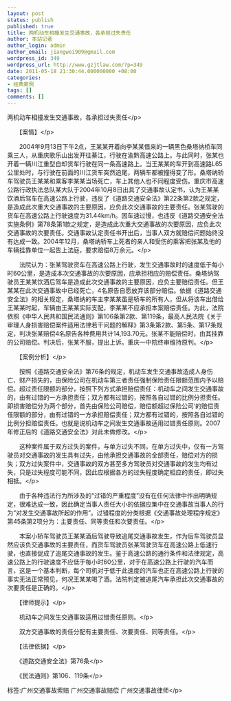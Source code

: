 ```yaml
---
layout: post
status: publish
published: true
title: 两机动车相撞发生交通事故，各承担过失责任
author: 本站记者
author_login: admin
author_email: jiangwei909@gmail.com
wordpress_id: 349
wordpress_url: http://www.gzjtlaw.com/?p=349
date: 2011-05-18 21:30:44.000000000 +08:00
categories:
- 经典案例
tags: []
comments: []
---
```

<p>两机动车相撞发生交通事故，各承担过失责任<&#47;p><p>　　【案情】<&#47;p><p>　　2004年9月13日下午2点，王某某开着向李某某借来的一辆黑色桑塔纳桥车同乘三人，从重庆歌乐山出发开往綦江，行驶在渝黔高速公路上。与此同时，张某也开着一辆川江重型自却货车行驶在同一条高速路上。当王某某的车开到高速路L65公里处时，与行驶在前面的川江货车突然追尾，两辆车都被撞得变了形。桑塔纳轿车驾驶员王某某和乘客李某某当场死亡，车上其他人也不同程度受伤。重庆市高速公路行政执法总队某大队于2004年10月8日出具了交通事故认定书，认为王某某饮酒后驾车在高速公路上行驶，违反了《道路交通安全法》第22条第2款之规定，是造成此次重大交通事故的主要原因，应负此次交通事故的主要责任。张某驾驶的货车在高速公路上行驶速度为31.44km&#47;h。因车速过慢，也违反《道路交通安全法实施条例》第78条第1款之规定，是造成此次重大交通事故的次要原因，应负此次交通事故的次要责任。交通事故认定责任书开出后，当事人双方就赔偿问题始终没有达成一致。2004年12月，桑塔纳轿车上死者的亲人和受伤的乘客把张某及他的车辆挂靠单位一起告上法庭，要求赔偿8万余元。<&#47;p><p>　　法院认为：张某驾驶货车在高速公路上行驶，发生交通事故时的速度低于每小时60公里，是造成本次交通事故的次要原因，应承担相应的赔偿责任。桑塔纳驾驶员王某某饮酒后驾车是造成此次交通事故的主要原因，应负主要赔偿责任。但王某某在此次交通事故中已经死亡，4名原告自愿放弃该部分赔偿。依据《道路交通安全法》的相关规定，桑塔纳的车主李某某虽是轿车的所有人，但从将该车出借给王某某时起，车辆由王某某实际支配，李某某不应承担本案赔偿责任。为此，法院依照《中华人民共和国民法通则》第106条第2款、第119条，最高人民法院《关于审理人身损害赔偿案件适用法律若干问题的解释》第3条第2款、第5条、第17条规定，判决张某赔偿4名原告各种费用共计14,193.70元。张某不能赔偿时，由其挂靠的公司赔偿。判决后，张某不服，提出上诉。重庆一中院终审维持原判。<&#47;p><p>　　【案例分析】<&#47;p><p>　　按照《道路交通安全法》第76条的规定，机动车发生交通事故造成人身伤亡、财产损失的，由保险公司在机动车第三者责任强制保险责任限额范围内予以赔偿。超过责任限额的部分，按照下列方式承担赔偿责任：机动车之间发生交通事故的，由有过错的一方承担责任；双方都有过错的，按照各自过错的比例分担责任。即损害赔偿分为两个部分，首先由保险公司赔偿，赔偿额超过保险公司&lsquo;的赔偿责任限额的部分，由有过错的一方承担赔偿责任；双方都有过错的，按照各自过错的比例分担赔偿责任。也就是说机动车之间发生交通事故适用过错责任原则。2007年修正后的《道路交通安全法》对此未做修改。<&#47;p><p>　　这种案件属于双方过失的案件，与单方过失不同，在单方过失中，仅有一方驾驶员对交通事故的发生具有过失，由他承担交通事故的全部责任，赔偿对方的损失；双方过失案件中，交通事故的双方甚至多方驾驶员对交通事故的发生均有过失，只是过失程度可能不同，因此应根据各方的过失程度确定相应的责任，即过失相抵。<&#47;p><p>　　由于各种违法行为所涉及的&ldquo;过错的严重程度&rdquo;没有在任何法律中作出明确规定，很难达成一致，因此确定当事人责任大小的依据应集中在交通事故当事人的行为&ldquo;对发生交通事故所起的作用&rdquo;。过错程度的分类根据《交通事故处理程序规定》第45条第2项分为：主要责任、同等责任和次要责任。<&#47;p><p>　　本案小轿车驾驶员王某某酒后驾驶导致追尾交通事故发生，作为后车驾驶员显然应该负交通事故的主要责任，而货车驾驶员张某驾驶货车在高速公路上低速行驶，也直接促成了追尾交通事故的发生。鉴于高速公路的通行条件和法律规定，高速公路上的行驶速度不应低于每小时60公里，对于在高速公路上行驶的汽车而言，这是一个基本判断，每个司机对于低于此速度的汽车也正在高速公路上行驶的事实无法正常预见，何况王某某喝了酒。法院判定被追尾汽车承担此次交通事故的次要责任是正确的。<&#47;p><p>　　【律师提示】<&#47;p><p>　　机动车之间发生交通事故适用过错责任原则。<&#47;p><p>　　双方交通事故的责任分配有主要责任、次要责任、同等责任。<&#47;p><p>　　【法律依据】<&#47;p><p>　　《道路交通安全法》第76条<&#47;p><p>　　《民法通则》第106、119条<&#47;p><br&#47;><p>标签:广州交通事故索赔 广州交通事故赔偿 广州交通事故律师<&#47;p>
